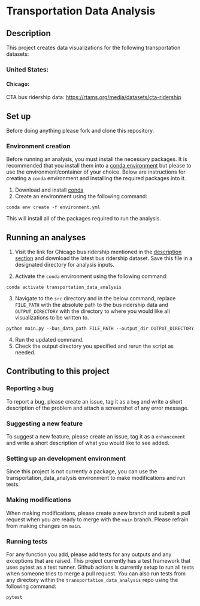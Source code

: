 # Transportation Data Analysis

## Description

This project creates data visualizations for the following transportation datasets:

### United States:

#### Chicago:

CTA bus ridership data: https://rtams.org/media/datasets/cta-ridership
 
## Set up

Before doing anything please fork and clone this repository. 

### Environment creation

Before running an analysis, you must install the necessary packages. It is recommended that you install them into a [conda environment](https://docs.conda.io/en/latest/) but please to use the environment/container of your choice. Below are instructions for creating a `conda` environment and installing the required packages into it.

1. Download and install [conda](https://docs.conda.io/projects/conda/en/latest/user-guide/install/index.html)
2. Create an environment using the following command:

```
conda env create -f environment.yml
```

This will install all of the packages required to run the analysis. 

## Running an analyses

1. Visit the link for Chicago bus ridership mentioned in the [description section](#Description) and download the latest bus ridership dataset. Save this file in a designated directory for analysis inputs.

2. Activate the `conda` environment using the following command:

```
conda activate transportation_data_analysis
```

3. Navigate to the `src` directory and in the below command, replace `FILE_PATH` with the absolute path to the bus ridership data and `OUTPUT_DIRECTORY` with the directory to where you would like all visualizations to be written to.

```
python main.py --bus_data_path FILE_PATH --output_dir OUTPUT_DIRECTORY
```

4. Run the updated command.
5. Check the output directory you specified and rerun the script as needed.

## Contributing to this project

### Reporting a bug

To report a bug, please create an issue, tag it as a `bug` and write a short description of the problem and attach a screenshot of any error message.

### Suggesting a new feature

To suggest a new feature, please create an issue, tag it as a `enhancement` and write a short description of what you would like to see added.

### Setting up an development environment

Since this project is not currently a package, you can use the transportation_data_analysis environment to make modifications and run tests.

### Making modifications

When making modifications, please create a new branch and submit a pull request when you are ready to merge with the `main` branch. Please refrain from making changes on `main`.

### Running tests

For any function you add, please add tests for any outputs and any exceptions that are raised. This project currently has a test framework that uses pytest as a test runner. Github actions is currently setup to run all tests when someone tries to merge a pull request. You can also run tests from any directory within the `transportation_data_analysis` repo using the following command:

```
pytest
```
